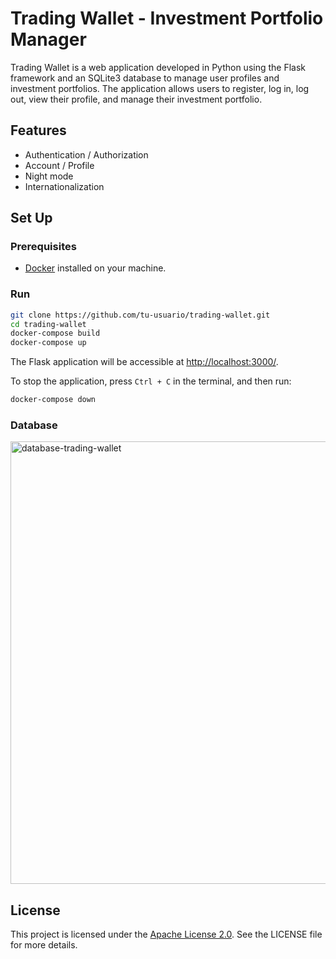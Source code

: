 # Trading Wallet - Investment Portfolio Manager

Trading Wallet is a web application developed in Python using the Flask framework and an SQLite3 database to manage user profiles and investment portfolios. The application allows users to register, log in, log out, view their profile, and manage their investment portfolio.

## Features

- Authentication / Authorization
- Account / Profile
- Night mode
- Internationalization

## Set Up

### Prerequisites
- [Docker](https://www.docker.com/) installed on your machine.

### Run

  ```bash
  git clone https://github.com/tu-usuario/trading-wallet.git
  cd trading-wallet
  docker-compose build
  docker-compose up
  ```

The Flask application will be accessible at [http://localhost:3000/](http://localhost:3000/).

To stop the application, press `Ctrl + C` in the terminal, and then run:
  ```bash
  docker-compose down
  ```

### Database
<img width="708" alt="database-trading-wallet" src="https://github.com/agustin-chavez/trading-wallet/assets/39955956/baa710e1-977b-434a-a0d2-d9e00c2e30ec">


## License

This project is licensed under the [Apache License 2.0](http://www.apache.org/licenses/LICENSE-2.0). See the LICENSE file for more details.


